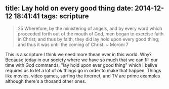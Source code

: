 title: Lay hold on every good thing
date: 2014-12-12 18:41:41
tags: scripture
---

> 25 Wherefore, by the ministering of angels, and by every word which proceeded forth out of the mouth of God, men began to exercise faith in Christ; and thus by faith, they did lay hold upon every good thing; and thus it was until the coming of Christ.
> ~ Moroni 7

This is a scripture I think we need more thean ever in this world. Why? Because today in our society where we have so much that we can fill our time with God commands, "lay hold upon ever good thing" which I belive requires us to let a lot of _ok_ things go in order to make that happen. Things like movies, video games, surfing the itnernet, and TV are prime examples although there's a thosand other ones.
